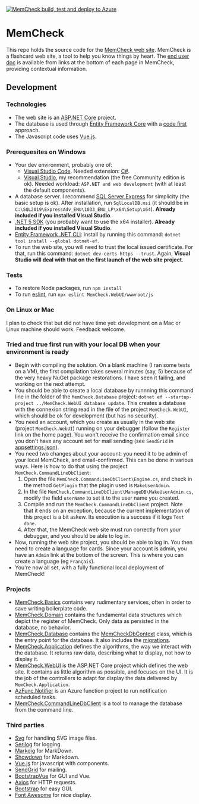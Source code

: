 [![MemCheck build, test and deploy to Azure](https://github.com/VoltanFr/memcheck/actions/workflows/master_memcheckfr.yml/badge.svg)](https://github.com/VoltanFr/memcheck/actions/workflows/master_memcheckfr.yml)

# MemCheck

This repo holds the source code for the [MemCheck web site](https://memcheckfr.azurewebsites.net/).
MemCheck is a flashcard web site, a tool to help you know things by heart.
The [end user doc](https://memcheckfr.azurewebsites.net/Doc/MdRenderer?refererRoute=%2F&cultureName=fr) is available from links at the bottom of each page in MemCheck, providing contextual information.

## Development

### Technologies

- The web site is an [ASP.NET Core](https://docs.microsoft.com/en-us/aspnet/core) project.
- The database is used through [Entity Framework Core](https://docs.microsoft.com/en-us/ef/core/) with a [code first](https://entityframeworkcore.com/approach-code-first) approach.
- The Javascript code uses [Vue.js](https://vuejs.org/).

### Prerequesites on Windows

- Your dev environment, probably one of:
  - [Visual Studio Code](https://code.visualstudio.com/). Needed extension: [C#](https://github.com/OmniSharp/omnisharp-vscode).
  - [Visual Studio](https://visualstudio.microsoft.com/en/vs/), my recommendation (the free Community edition is ok). Needed workload: `ASP.NET and web development` (with at least the default components).
- A database server. I recommend [SQL Server Express](https://docs.microsoft.com/en-us/sql/database-engine/configure-windows/sql-server-express-localdb) for simplicity (the basic setup is ok). After installation, run `SqlLocalDB.msi` (it should be in `C:\SQL2019\ExpressAdv_ENU\1033_ENU_LP\x64\Setup\x64`). **Already included if you installed Visual Studio**.
- [.NET 5 SDK](https://dotnet.microsoft.com/download/dotnet/5.0) (you probably want to use the x64 installer). **Already included if you installed Visual Studio**.
- [Entity Framework .NET CLI](https://docs.microsoft.com/en-us/ef/core/cli/dotnet): install by running this command: `dotnet tool install --global dotnet-ef`.
- To run the web site, you will need to trust the local issued certificate. For that, run this command: `dotnet dev-certs https --trust`. Again, **Visual Studio will deal with that on the first launch of the web site project**.

### Tests

- To restore Node packages, run `npm install`
- To run [eslint](https://eslint.org/), run `npx eslint MemCheck.WebUI/wwwroot/js`

### On Linux or Mac

I plan to check that but did not have time yet: development on a Mac or Linux machine should work. Feedback welcome.

### Tried and true first run with your local DB when your environment is ready

- Begin with compiling the solution. On a blank machine (I ran some tests on a VM), the first compilation takes several minutes (say, 5) because of the very heavy NuGet package restorations. I have seen it failing, and working on the next attempt.
- You should be able to create a local database by runnning this command line in the folder of the `MemCheck.Database` project: `dotnet ef --startup-project ../MemCheck.WebUI database update`. This creates a database with the connexion string read in the file of the project `MemCheck.WebUI`, which should be ok for development (but has no security).
- You need an account, which you create as usually in the web site (project `MemCheck.WebUI`) running on your debugger (follow the `Register` link on the home page). You won't receive the confirmation email since you don't have any account set for mail sending (see `SendGrid` in [appsettings.json](https://github.com/VoltanFr/memcheck/blob/master/MemCheck.WebUI/appsettings.json)).
- You need two changes about your account: you need it to be admin of your local MemCheck, and email-confirmed. This can be done in various ways. Here is how to do that using the project `MemCheck.CommandLineDbClient`:
  1. Open the file `MemCheck.CommandLineDbClient\Engine.cs`, and check in the method `GetPlugin` that the plugin used is `MakeUserAdmin`.
  2. In the file `MemCheck.CommandLineDbClient\ManageDB\MakeUserAdmin.cs`, modify the field `userName` to set it to the user name you created.
  3. Compile and run the `MemCheck.CommandLineDbClient` project. Note that it ends on an exception, because the current implementation of this project is a bit askew. Its execution is a success if it logs `Test done`.
  4. After that, the MemCheck web site must run correctly from your debugger, and you should be able to log in.
- Now, running the web site project, you should be able to log in. You then need to create a language for cards. Since your account is admin, you have an `Admin` link at the bottom of the screen. This is where you can create a language (eg `Français`).
- You're now all set, with a fully functional local deployment of MemCheck!

### Projects

- [MemCheck.Basics](https://github.com/VoltanFr/memcheck/blob/master/MemCheck.Basics/MemCheck.Basics.csproj) contains very rudimentary services, often in order to save writing boilerplate code.
- [MemCheck.Domain](https://github.com/VoltanFr/memcheck/blob/master/MemCheck.Domain/MemCheck.Domain.csproj) contains the fundamental data structures which depict the register of MemCheck. Only data as persisted in the database, no behavior.
- [MemCheck.Database](https://github.com/VoltanFr/memcheck/blob/master/MemCheck.Database/MemCheck.Database.csproj) contains the [MemCheckDbContext](https://github.com/VoltanFr/memcheck/blob/master/MemCheck.Database/MemCheckDbContext.cs) class, which is the entry point for the database. It also includes the [migrations](https://github.com/VoltanFr/memcheck/tree/master/MemCheck.Database/Migrations).
- [MemCheck.Application](https://github.com/VoltanFr/memcheck/blob/master/MemCheck.Application/MemCheck.Application.csproj) defines the algorithms, the way we interact with the database. It returns raw data, describing what to display, not how to display it.
- [MemCheck.WebUI](https://github.com/VoltanFr/memcheck/blob/master/MemCheck.WebUI/MemCheck.WebUI.csproj) is the ASP.NET Core project which defines the web site. It contains as little algorithm as possible, and focuses on the UI. It is the job of the controllers to adapt for display the data delivered by `MemCheck.Application`.
- [AzFunc.Notifier](https://github.com/VoltanFr/memcheck/blob/master/MemCheck.AzFunc.Notifier/MemCheck.AzFunc.Notifier.csproj) is an Azure function project to run notification scheduled tasks.
- [MemCheck.CommandLineDbClient](https://github.com/VoltanFr/memcheck/blob/master/MemCheck.CommandLineDbClient/MemCheck.CommandLineDbClient.csproj) is a tool to manage the database from the command line.

### Third parties

- [Svg](https://www.nuget.org/packages/Svg/) for handling SVG image files.
- [Serilog](https://www.nuget.org/packages/Serilog/) for logging.
- [Markdig](https://www.nuget.org/packages/Markdig/) for MarkDown.
- [Showdown](http://showdownjs.com/) for Markdown.
- [Vue.js](https://vuejs.org/) for javascript with components.
- [SendGrid](https://www.nuget.org/packages/SendGrid/) for mailing.
- [BootstrapVue](https://bootstrap-vue.org/) for GUI and Vue.
- [Axios](https://axios-http.com/) for HTTP requests.
- [Bootstrap](https://getbootstrap.com/) for easy GUI.
- [Font Awesome](https://fontawesome.com/) for nice display.
